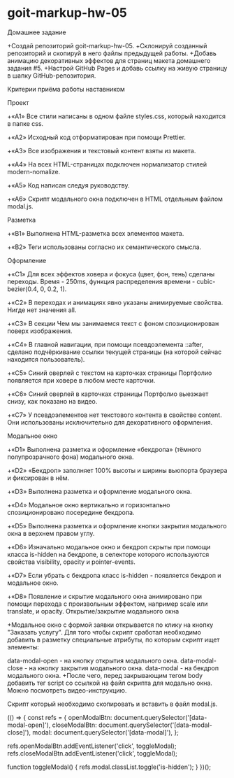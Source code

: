 # goit-markup-hw-05

Домашнее задание

+Создай репозиторий goit-markup-hw-05.
+Склонируй созданный репозиторий и скопируй в него файлы предыдущей работы.
+Добавь анимацию декоративных эффектов для страниц макета домашнего задания #5.
+Настрой GitHub Pages и добавь ссылку на живую страницу в шапку GitHub-репозитория.

Критерии приёма работы наставником 

Проект

+«A1» Все стили написаны в одном файле styles.css, который находится в папке css.

+«A2» Исходный код отформатирован при помощи Prettier.

+«A3» Все изображения и текстовый контент взяты из макета.

+«A4» На всех HTML-страницах подключен нормализатор стилей modern-nomalize.

+«A5» Код написан следуя руководству.

+«A6» Скрипт модального окна подключен в HTML отдельным файлом modal.js. 

Разметка

+«B1» Выполнена HTML-разметка всех элементов макета.

+«B2» Теги использованы согласно их семантического смысла. 

Оформление

+«C1» Для всех эффектов ховера и фокуса (цвет, фон, тень) сделаны переходы. Время - 250ms, функция распределения времени - cubic-bezier(0.4, 0, 0.2, 1).

+«C2» В переходах и анимациях явно указаны анимируемые свойства. Нигде нет значения all.

+«C3» В секции Чем мы занимаемся текст с фоном спозиционирован поверх изображения.

+«C4» В главной навигации, при помощи псевдоэлемента ::after, сделано подчёркивание ссылки текущей страницы (на которой сейчас находится пользователь).

+«C5» Синий оверлей с текстом на карточках страницы Портфолио появляется при ховере в любом месте карточки.

+«C6» Синий оверлей в карточках страницы Портфолио выезжает снизу, как показано на видео.

+«C7» У псевдоэлементов нет текстового контента в свойстве content. Они использованы исключительно для декоративного оформления. 

Модальное окно

+«D1» Выполнена разметка и оформление «бекдропа» (тёмного полупрозрачного фона) модального окна.

+«D2» «Бекдроп» заполняет 100% высоты и ширины вьюпорта браузера и фиксирован в нём.

+«D3» Выполнена разметка и оформление модального окна.

+«D4» Модальное окно вертикально и горизонтально спозиционировано посередине бекдропа.

+«D5» Выполнена разметка и оформление кнопки закрытия модального окна в верхнем правом углу.

+«D6» Изначально модальное окно и бекдроп скрыты при помощи класса is-hidden на бекдропе, в селекторе которого используются свойства visibility, opacity и pointer-events.

+«D7» Если убрать с бекдропа класс is-hidden - появляется бекдроп и модальное окно.

+«D8» Появление и скрытие модального окна анимировано при помощи перехода с произвольным эффектом, например scale или translate, и opacity. Открытие/закрытие модального окна

+Модальное окно с формой заявки открывается по клику на кнопку "Заказать услугу". Для того чтобы скрипт сработал необходимо добавить в разметку специальные атрибуты, по которым скрипт ищет элементы:

data-modal-open - на кнопку открытия модального окна.
data-modal-close - на кнопку закрытия модального окна.
data-modal - на бекдроп модального окна.
+После чего, перед закрывающим тегом body добавить тег script со ссылкой на файл скрипта для модально окна. Можно посмотреть видео-инструкцию.

<script src="./js/modal.js"></script>
Скрипт который необходимо скопировать и вставить в файл modal.js.

(() => { const refs = { openModalBtn: document.querySelector('[data-modal-open]'), closeModalBtn: document.querySelector('[data-modal-close]'), modal: document.querySelector('[data-modal]'), };

refs.openModalBtn.addEventListener('click', toggleModal); refs.closeModalBtn.addEventListener('click', toggleModal);

function toggleModal() { refs.modal.classList.toggle('is-hidden'); } })();
